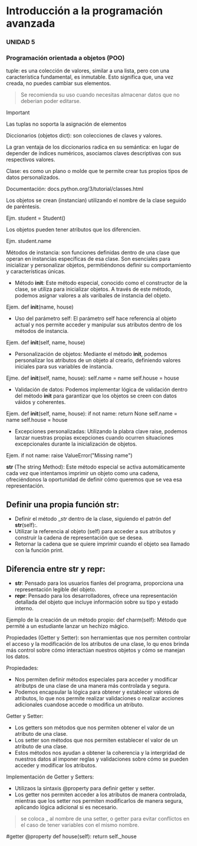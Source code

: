# Introducción a la programación avanzada

### UNIDAD 5

### Programación orientada a objetos (POO)

tuple: es una colección de valores, similar a una lista, pero con una característica fundamental, es inmutable. Esto significa que, una vez creada, no puedes cambiar sus elementos.

> Se recomienda su uso cuando necesitas almacenar datos que no deberian poder editarse.

> [!IMPORTANT] 
> Las tuplas no soporta la asignación de elementos

Diccionarios (objetos dict): son colecciones de claves y valores.

La gran ventaja de los diccionarios radica en su semántica: en lugar de depender de índices numéricos, asociamos claves descriptivas con sus respectivos valores.

Clase: es como un plano o molde que te permite crear tus propios tipos de datos personalizados.

Documentación: docs.python.org/3/tutorial/classes.html

Los objetos se crean (instancian) utilizando el nombre de la clase seguido de paréntesis.

Ejm. student = Student()

Los objetos pueden tener atributos que los diferencien.

Ejm. student.name

Métodos de instancia: son funciones definidas dentro de una clase que operan en instancias específicas de esa clase. Son esenciales para inicializar y personalizar objetos, permitiéndonos definir su comportamiento y características únicas.

- Método __init__: Este método especial, conocido como el constructor de la clase, se utiliza para inicializar objetos. A través de este método, podemos asignar valores a als varibales de instancia del objeto.

Ejem. def __init__(name, house)

- Uso del parámetro self: El parámetro self hace referencia al objeto actual y nos permite acceder y manipular sus atributos dentro de los métodos de instancia.

Ejem. def __init__(self, name, house)

- Personalización de objetos: Mediante el método __init__, podemos personalizar los atributos de un objeto al crearlo, definiendo valores iniciales para sus variables de instancia.

Ejme. def __init__(self, name, house):
                self.name = name
                self.house = house

- Validación de datos: Podemos implementar lógica de validación dentro del método __init__ para garantizar que los objetos se creen con datos váidos y coherentes.

Ejem. def __init__(self, name, house):
            if not name:
                return None
            self.name = name
            self.house = house

- Excepciones personalizadas: Utilizando la plabra clave raise, podemos lanzar nuestras propias excepciones cuando ocurren situaciones excepcionales durante la inicialización de objetos.

Ejem.   if not name:
            raise ValueError("Missing name")

__str__ (The string Method): Este método especial se activa automáticamente cada vez que intentamos imprimir un objeto como una cadena, ofreciéndonos la oportunidad de definir cómo queremos que se vea esa representación.

## Definir una propia función __str__:
- Definir el método __str_ dentro de la clase, siguiendo el patrón def __str__(self):.
- Utilizar la referencia al objeto (self) para acceder a sus atributos y construir la cadena de representación que se desea.
- Retornar la cadena que se quiere imprimir cuando el objeto sea llamado con la función print.

## Diferencia entre __str__ y __repr__:
- __str__: Pensado para los usuarios fianles del programa, proporciona una representación legible del objeto.
- __repr__: Pensado para los desarrolladores, ofrece una representación detallada del objeto que incluye información sobre su tipo y estado interno.

Ejemplo de la creación de un método propio:
def charm(self):
Método que permité a un estudiante lanzar un hechizo mágico.

Propiedades (Getter y Setter): son herramientas que nos permiten controlar el acceso y la modificación de los atributos de una clase, lo qu enos brinda más control sobre cómo interactúan nuestros objetos y cómo se manejan los datos.

Propiedades:
- Nos permiten definir métodos especiales para acceder y modificar atributps de una clase de una manera más controlada y segura.
- Podemos encapsular la lógica para obtener y establecer valores de atributos, lo que nos permite realizar validaciones o realizar acciones adicionales cuandose accede o modifica un atributo.

Getter y Setter:
- Los getters son métodos que nos permiten obtener el valor de un atributo de una clase.
- Los setter son métodos que nos permiten establecer el valor de un atributo de una clase.
- Estos métodos nos ayudan a obtener la coherencia y la intergridad de nuestros datos al imponer reglas y validaciones sobre cómo se pueden acceder y modificar los atributos.

Implementación de Getter y Setters:
- Utilizaos la sintaxis @property para definir getter y setter.
- Los getter nos permiten acceder a los atributos de manera controlada, mientras que los setter nos permiten modificarlos de manera segura, aplicando lógica adicional si es necesario.

> se coloca _ al nombre de una setter, o getter para evitar conflictos en el caso de tener variables con el mismo nombre.

#getter
    @property
    def house(self):
        return self._house